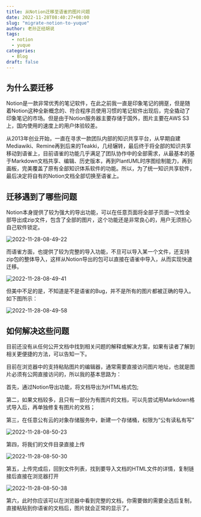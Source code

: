 ```yaml
---
title: 从Notion迁移至语雀的图片问题
date: 2022-11-28T08:40:27+08:00
slug: "migrate-notion-to-yuque"
author: 老孙正经胡说
tags:
  - notion
  - yuque
categories:
  - Blog
draft: false
---
```


## 为什么要迁移

Notion是一款非常优秀的笔记软件，在此之前我一直是印象笔记的拥趸，但是随着Notion这种全新概念的、符合程序员使用习惯的笔记软件出现后，完全撬动了印象笔记的市场。但是由于Notion服务器主要存储于国外，图片主要在AWS S3上，国内使用的速度上的用户体验较差。

从2013年创业开始，一直在寻求一款团队内部的知识共享平台，从早期自建Mediawiki、Remine再到后来的Teakki，几经辗转，最后终于将全部的知识共享移动到语雀上，目前语雀的功能几乎满足了团队协作中的全部需求，从最基本的基于Markdown文档共享、编辑、历史版本，再到PlantUML时序图绘制能力，再到画板，完美覆盖了原有全部知识体系软件的功能。所以，为了统一知识共享软件，最后决定将自有的Notion文档全部切换至语雀上。

## 迁移遇到了哪些问题

Notion本身提供了较为强大的导出功能，可以在任意页面将全部子页面一次性全部导出成zip文件，包含了全部的图片，这个功能还是非常良心的，用户无须担心自己软件锁定。

![2022-11-28-08-49-22](/images/2022-11-28-08-49-22.png)


而语雀方面，也提供了较为完整的导入功能，不旦可以导入某一个文件，还支持zip包的整体导入，这样从Notion导出的包可以直接在语雀中导入，从而实现快速迁移。

![2022-11-28-08-49-41](/images/2022-11-28-08-49-41.png)

但美中不足的是，不知道是不是语雀的Bug，并不是所有的图片都被正确的导入。如下图所示：

![2022-11-28-08-49-58](/images/2022-11-28-08-49-58.png)


## 如何解决这些问题

目前还没有从任何公开文档中找到相关问题的解释或解决方案，如果有读者了解到相关更便捷的方法，可以告知一下。

目前在浏览器中的支持粘贴图片的编辑器，通常需要直接访问图片地址，也就是图片必须有公网直接访问的，所以我的基本思路为：

首先，通过Notion导出功能，将文档导出为HTML格式包;

第二，如果文档较多，且只有一部分为有图片的文档，可以先尝试用Markdown格式导入后，再单独修复有图片的文档；

第三，在任意公有云的对象存储服务中，新建一个存储桶，权限为“公有读私有写”

![2022-11-28-08-50-23](/images/2022-11-28-08-50-23.png)

第四，将我们的文件目录直接上传

![2022-11-28-08-50-30](/images/2022-11-28-08-50-30.png)

第五，上传完成后，回到文件列表，找到要导入文档的HTML文件的详情，复制链接后直接在浏览器打开

![2022-11-28-08-50-38](/images/2022-11-28-08-50-38.png)

第六，此时你应该可以在浏览器中看到完整的文档，你需要做的需要全选后复制，直接粘贴到你语雀的文档后，图片就会正常的显示了。
